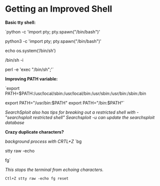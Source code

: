 
# Getting an Improved Shell

**Basic tty shell:**

`python -c 'import pty; pty.spawn("/bin/bash")'

python3 -c 'import pty; pty.spawn("/bin/bash")'

echo os.system(‘/bin/sh’)

/bin/sh -i

perl -e 'exec "/bin/sh";'`

**Improving PATH variable:**

`export PATH=$PATH:/usr/local/sbin:/usr/local/bin:/usr/sbin:/usr/bin:/sbin:/bin

export PATH="/usr/bin:$PATH"
export PATH="/bin:$PATH"`

*SearchSploit also has tips for breaking out a restricted shell with - "searchsploit restricted shell"
Searchsploit -u can update the searchsploit database*

**Crazy duplicate characters?**

*background process with CRTL+Z*
`bg

stty raw -echo

fg`

*This stops the terminal from echoing characters.*

`Ctl+Z
stty raw -echo
fg
reset`
